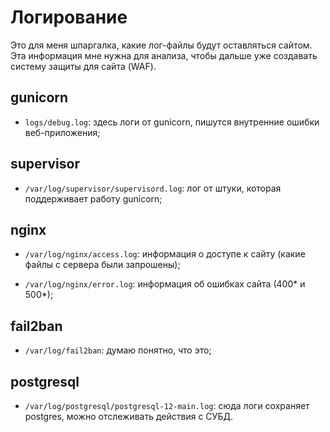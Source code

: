 # Логирование

Это для меня шпаргалка, какие лог-файлы будут оставляться сайтом. Эта информация мне нужна для анализа, чтобы дальше уже создавать систему защиты для сайта (WAF).

## gunicorn

- `logs/debug.log`: здесь логи от gunicorn, пишутся внутренние ошибки веб-приложения;

## supervisor

- `/var/log/supervisor/supervisord.log`: лог от штуки, которая поддерживает работу gunicorn;

## nginx

- `/var/log/nginx/access.log`: информация о доступе к сайту (какие файлы с сервера были запрошены);

- `/var/log/nginx/error.log`: информация об ошибках сайта (400* и 500*);

## fail2ban

- `/var/log/fail2ban`: думаю понятно, что это;

## postgresql

- `/var/log/postgresql/postgresql-12-main.log`: сюда логи сохраняет postgres, можно отслеживать действия с СУБД.
